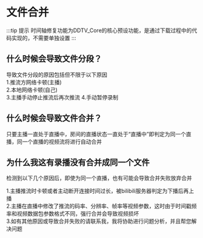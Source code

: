 # 文件合并
:::tip 提示
时间轴修复功能为DDTV_Core的核心预设功能，是通过下载过程中的代码实现的，不需要单独设置
:::

## 什么时候会导致文件分段？
导致文件分段的原因包括但不限于以下原因  
1.推流方网络卡顿(主播)  
2.本地网络卡顿(自己)  
3.主播手动停止推流后再次推流
4.手动暂停录制

## 什么时候会导致文件合并？
只要主播一直处于直播中，房间的直播状态一直处于“直播中”即判定为同一个直播，同一个直播的视频流将进行自动合并

## 为什么我这有录播没有合并成同一个文件
检测到以下几个原因后，即使为同一个直播，也有可能会导致合并失败放弃合并  
  
1.主播推流时卡顿或者主动断开连接时间过长，被bilibili服务器判定为下播后再上播  
2.主播在直播中修改了推流的码率、分辨率、帧率等视频参数，这时由于时间戳频率和视频数据包参数格式不同，强行合并会导致视频损坏  
3.如有其他原因或导致合并失败的请联系我，我将协助进行问题分析，并且帮您解决问题